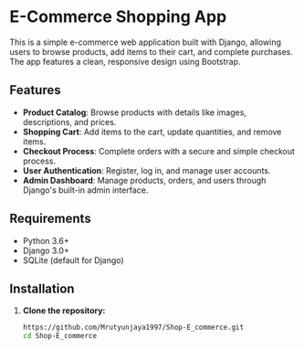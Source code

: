 # E-Commerce Shopping App

This is a simple e-commerce web application built with Django, allowing users to browse products, add items to their cart, and complete purchases. The app features a clean, responsive design using Bootstrap.

## Features
- **Product Catalog**: Browse products with details like images, descriptions, and prices.
- **Shopping Cart**: Add items to the cart, update quantities, and remove items.
- **Checkout Process**: Complete orders with a secure and simple checkout process.
- **User Authentication**: Register, log in, and manage user accounts.
- **Admin Dashboard**: Manage products, orders, and users through Django's built-in admin interface.

## Requirements
- Python 3.6+
- Django 3.0+
- SQLite (default for Django)

## Installation

1. **Clone the repository:**
   ```bash
   https://github.com/Mrutyunjaya1997/Shop-E_commerce.git
   cd Shop-E_commerce

